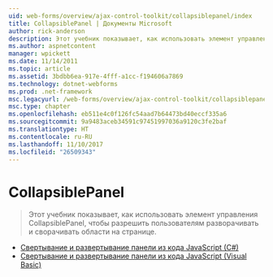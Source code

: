 ```yaml
---
uid: web-forms/overview/ajax-control-toolkit/collapsiblepanel/index
title: CollapsiblePanel | Документы Microsoft
author: rick-anderson
description: Этот учебник показывает, как использовать элемент управления CollapsiblePanel, чтобы разрешить пользователям разворачивать и сворачивать области на странице.
ms.author: aspnetcontent
manager: wpickett
ms.date: 11/14/2011
ms.topic: article
ms.assetid: 3bdbb6ea-917e-4fff-a1cc-f194606a7869
ms.technology: dotnet-webforms
ms.prod: .net-framework
msc.legacyurl: /web-forms/overview/ajax-control-toolkit/collapsiblepanel
msc.type: chapter
ms.openlocfilehash: eb511e4c0f126fc54aad7b64473bd40eccf335a6
ms.sourcegitcommit: 9a9483aceb34591c97451997036a9120c3fe2baf
ms.translationtype: HT
ms.contentlocale: ru-RU
ms.lasthandoff: 11/10/2017
ms.locfileid: "26509343"
---
```

<a name="collapsiblepanel"></a>CollapsiblePanel
====================
> Этот учебник показывает, как использовать элемент управления CollapsiblePanel, чтобы разрешить пользователям разворачивать и сворачивать области на странице.


- [Свертывание и развертывание панели из кода JavaScript (C#)](collapsing-and-expanding-a-panel-from-javascript-cs.md)
- [Свертывание и развертывание панели из кода JavaScript (Visual Basic)](collapsing-and-expanding-a-panel-from-javascript-vb.md)
